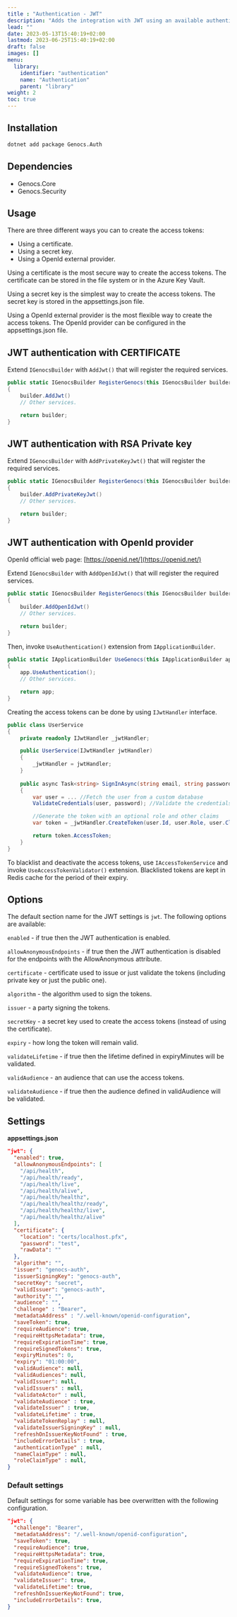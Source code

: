 ```yaml
---
title : "Authentication - JWT"
description: "Adds the integration with JWT using an available authentication middleware and system components to validate and grant the access tokens."
lead: ""
date: 2023-05-13T15:40:19+02:00
lastmod: 2023-06-25T15:40:19+02:00
draft: false
images: []
menu:
  library:
    identifier: "authentication"
    name: "Authentication"
    parent: "library"
weight: 2
toc: true
---
```


## Installation

``` bash
dotnet add package Genocs.Auth
```

## Dependencies

- Genocs.Core
- Genocs.Security

## Usage

There are three different ways you can to create the access tokens:

- Using a certificate.
- Using a secret key.
- Using a OpenId external provider.

Using a certificate is the most secure way to create the access tokens. The certificate can be stored in the file system or in the Azure Key Vault.

Using a secret key is the simplest way to create the access tokens. The secret key is stored in the appsettings.json file.

Using a OpenId external provider is the most flexible way to create the access tokens. The OpenId provider can be configured in the appsettings.json file.

## JWT authentication with CERTIFICATE

Extend `IGenocsBuilder` with `AddJwt()` that will register the required services.

``` cs
public static IGenocsBuilder RegisterGenocs(this IGenocsBuilder builder)
{
    builder.AddJwt()
    // Other services.

    return builder;
}
```

## JWT authentication with RSA Private key

Extend `IGenocsBuilder` with `AddPrivateKeyJwt()` that will register the required services.

``` cs
public static IGenocsBuilder RegisterGenocs(this IGenocsBuilder builder)
{
    builder.AddPrivateKeyJwt()
    // Other services.

    return builder;
}
```


## JWT authentication with OpenId provider

OpenId official web page: [https://openid.net/](https://openid.net/)

Extend `IGenocsBuilder` with `AddOpenIdJwt()` that will register the required services.

``` cs
public static IGenocsBuilder RegisterGenocs(this IGenocsBuilder builder)
{
    builder.AddOpenIdJwt()
    // Other services.

    return builder;
}
```


Then, invoke `UseAuthentication()` extension from `IApplicationBuilder`.

``` cs
public static IApplicationBuilder UseGenocs(this IApplicationBuilder app)
{
    app.UseAuthentication();
    // Other services.

    return app;
}
```

Creating the access tokens can be done by using `IJwtHandler` interface.

``` c#
public class UserService
{
    private readonly IJwtHandler _jwtHandler;

    public UserService(IJwtHandler jwtHandler)
    {
        _jwtHandler = jwtHandler;
    }
    
    public async Task<string> SignInAsync(string email, string password)
    {
        var user = ... //Fetch the user from a custom database
        ValidateCredentials(user, password); //Validate the credentials etc.

        //Generate the token with an optional role and other claims
        var token = _jwtHandler.CreateToken(user.Id, user.Role, user.Claims); 

        return token.AccessToken;
    }
}
```

To blacklist and deactivate the access tokens, use `IAccessTokenService` and invoke `UseAccessTokenValidator()` extension. Blacklisted tokens are kept in Redis cache for the period of their expiry.

## Options

The default section name for the JWT settings is `jwt`. The following options are available: 

`enabled` - if true then the JWT authentication is enabled.

`allowAnonymousEndpoints` - if true then the JWT authentication is disabled for the endpoints with the AllowAnonymous attribute.

`certificate` - certificate used to issue or just validate the tokens (including private key or just the public one).

`algorithm` - the algorithm used to sign the tokens.

`issuer` - a party signing the tokens.

`secretKey` - a secret key used to create the access tokens (instead of using the certificate).


`expiry` - how long the token will remain valid.

`validateLifetime` - if true then the lifetime defined in expiryMinutes will be validated.

`validAudience` - an audience that can use the access tokens.

`validateAudience` - if true then the audience defined in validAudience will be validated.

## Settings

**appsettings.json**

``` json
"jwt": {
  "enabled": true,
  "allowAnonymousEndpoints": [
    "/api/health",
    "/api/health/ready",
    "/api/health/live",
    "/api/health/alive",
    "/api/health/healthz",
    "/api/health/healthz/ready",
    "/api/health/healthz/live",
    "/api/health/healthz/alive"
  ],
  "certificate": {
    "location": "certs/localhost.pfx",
    "password": "test",
    "rawData": ""
  },
  "algorithm": "",
  "issuer": "genocs-auth",
  "issuerSigningKey": "genocs-auth",
  "secretKey": "secret",
  "validIssuer": "genocs-auth",
  "authority": "",
  "audience": "",
  "challenge" : "Bearer",
  "metadataAddress" : "/.well-known/openid-configuration",
  "saveToken": true,
  "requireAudience": true,
  "requireHttpsMetadata": true,
  "requireExpirationTime": true,
  "requireSignedTokens": true,
  "expiryMinutes": 0,
  "expiry": "01:00:00",
  "validAudience": null,
  "validAudiences": null,
  "validIssuer": null,
  "validIssuers" : null,
  "validateActor" : null,
  "validateAudience" : true,
  "validateIssuer" : true,
  "validateLifetime" : true,
  "validateTokenReplay" : null,
  "validateIssuerSigningKey" : null,
  "refreshOnIssuerKeyNotFound" : true,
  "includeErrorDetails" : true,
  "authenticationType" : null,
  "nameClaimType" : null,
  "roleClaimType" : null,
}
```









### Default settings

Default settings for some variable has bee overwritten with the following configuration.

``` json
"jwt": {
  "challenge": "Bearer",
  "metadataAddress": "/.well-known/openid-configuration",
  "saveToken": true,
  "requireAudience": true,
  "requireHttpsMetadata": true,
  "requireExpirationTime": true,
  "requireSignedTokens": true,
  "validateAudience": true,
  "validateIssuer": true,
  "validateLifetime": true,
  "refreshOnIssuerKeyNotFound": true,
  "includeErrorDetails": true,
}
```